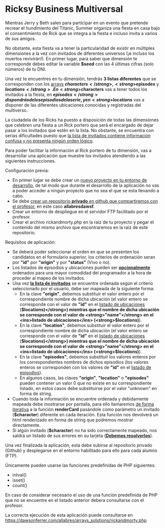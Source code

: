 # Ricksy Business Multiversal
Mientras Jerry y Beth salen para participar en un evento que pretende recrear el hundimiento del Titanic, Summer organiza una fiesta en casa bajo el consentimiento de Rick que se integra a la fiesta e incluso invita a varios de sus amigos.

No obstante, esta fiesta va a tener la particularidad de existir en múltiples dimensiones a la vez con invitados de diferentes universos (¡e incluso los muertos revivirán!). En primer lugar, para saber que dimensión te corresponde debes editar la variable <strong>$seed</strong> con las 4 últimas cifras (solo números) de tu DNI.

Una vez te encuentres en tu dimensión, tendrás <strong>3 listas diferentes</strong> que se corresponden con los <ins>arrays</ins> <strong>$characters</strong>, <strong>$episodes</strong> y <strong>$locations</strong>. En <strong>$characters</strong> vas a tener todos los invitados a la fiesta, en <strong>$episodes</strong> dispondrás de los episodios de la serie, y en <strong>$locations</strong> vas a disponer de las diferentes ubicaciones conocidas y registradas del multiverso.

La ciudadela de los Ricks ha puesto a disposición de todas las dimensiones que celebren una fiesta a un Rick portero que será el encargado de dejar pasar a los invitados que estén en la lista. No obstante, se encuentra con serias dificultades puesto que <ins>la lista de invitados contiene información confusa y no presenta ningún orden lógico</ins>.

Para poder facilitar la información al Rick portero de tu dimensión, vas a desarrollar una aplicación que muestre los invitados atendiendo a las siguientes instrucciones.

Configuración previa:
- En primer lugar se debe crear un <ins>nuevo proyecto en tu entorno de desarrollo</ins>, de tal modo que durante el desarrollo de la aplicación no vas a poder acceder a ningún proyecto que no sea el que se esta llevando a cabo.
- Se debe <ins>crear un repositorio <strong>privado</strong> en github que compartiremos con el profesor</ins>, en este caso <strong>allabresdawsf</strong>.
- Crear un entorno de despliegue en el servidor FTP facilitado por el profesor.
- Crear el archivo rickandmorty.php en la raiz de tu proyecto y pegar el contenido del mismo archivo que encontraremos en la raiz de este repositorio.

Requisitos de aplicación:
- Se deberá poder seleccionar el orden en que se presenten los candidatos en el formulario superior, los criterios de ordenación seran por <strong>"id"</strong> por <strong>"origin"</strong> y por <strong>"status"</strong> (Vivo o no).
- Los listados de episodios y ubicaciones pueden ser <strong><ins>opcionalmente</ins></strong> ordenados para una mayor comodidad del programador a la hora de proceder al mapeo de los invitados.
- Una vez <strong><ins>la lista de invitados</ins></strong> se encuentre ordenada según el criterio seleccionado por el usuario, debe ser mapeada de la siguiente forma:
  - En la clave <strong>"origin"</strong>, debemos substituir el valor entero por el correspondiente nombre de dicha ubicación (el valor entero se corresponde con el valor de <strong>"id"</strong> en el <ins>listado de ubicaciones</ins> (<strong>$locations)</strong>) mientras que el nombre de dicha ubicación se corresponde con el valor de <strong>"name"</strong> en el <ins>listado de ubicaciones</ins> (<strong>$locations)</strong>).
  - En la clave <strong>"location"</strong>, debemos substituir el valor entero por el correspondiente nombre de dicha ubicación (el valor entero se corresponde con el valor de <strong>"id"</strong> en el <ins>listado de ubicaciones</ins> (<strong>$locations)</strong>) mientras que el nombre de dicha ubicación se corresponde con el valor de <strong>"name"</strong> en el <ins>listado de ubicaciones</ins> (<strong>$locations)</strong>).
  - En la clave <strong>"episodes"</strong>, debemos substituir los valores enteros por los correspondientes nombres de dichos episodios (los valores enteros se corresponden con los valores de <strong>"id"</strong> en el <ins>listado de episodios</ins>).
  - En algunos casos, las claves <strong>"origin"</strong>, <strong>"location"</strong> o <strong>"episodes"</strong> pueden contener un valor 0 que no existe en su correspondiente listado, en estos casos debe substituirse por el valor "unknown" en forma de string.
- Cuando toda la información se encuentre ordenada y debidamente mapeada debe mostrarse por pantalla, para ello llamaremos <ins>de forma iterativa</ins> a la función <strong>renderCard</strong> pasándole como parámetro un invitado (<strong>$character</strong>) diferente en cada iteración. Esta función nos devolverá un html renderizado en forma de string que podremos mostrar directamente.
- Si algún invitado (<strong>$character</strong>) no ha sido correctamente mapeado, nos saldrá un listado de sus errores en su tarjeta (<strong><ins>Debemos resolverlos</ins></strong>).

Una vez finalizada la aplicación, esta debe subirse al repositorio privado (Github) y desplegarse en el entorno habilitado para ello para cada alumno (FTP).

Únicamente pueden usarse las funciones predefinidas de PHP siguientes:
- intval()
- isset()
- count()

En caso de considerar necesario el uso de una función predefinida de PHP que no se encuentre en el listado anterior debera consultarse con el profesor.

La correcta ejecución de esta aplicación puede consultarse en https://dawsonferrer.com/allabres/arrays_solutions/rickandmorty.php

